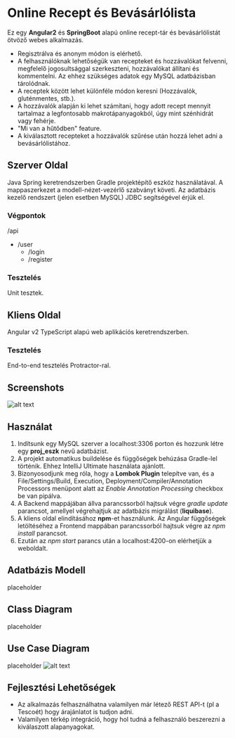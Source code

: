 Online Recept és Bevásárlólista
===============================

Ez egy **Angular2** és **SpringBoot** alapú online recept-tár és bevásárlólistát ötvöző webes alkalmazás.

- Regisztrálva és anonym módon is elérhető.
- A felhasználóknak lehetőségük van recepteket és hozzávalókat felvenni, megfelelő jogosultsággal szerkeszteni, hozzávalókat állítani és kommentelni. Az ehhez szükséges adatok egy MySQL adatbázisban tárolódnak.
- A receptek között lehet különféle módon keresni (Hozzávalók, gluténmentes, stb.).
- A hozzávalók alapján ki lehet számítani, hogy adott recept mennyit tartalmaz a legfontosabb makrotápanyagokból, úgy mint szénhidrát vagy fehérje.
- "Mi van a hűtődben" feature.
- A kiválasztott recepteket a hozzávalók szűrése után hozzá lehet adni a bevásárlólistához.


Szerver Oldal
-------------
Java Spring keretrendszerben Gradle projektépítő eszköz használatával. A mappaszerkezet a modell-nézet-vezérlő szabványt követi. Az adatbázis kezelő rendszert (jelen esetben MySQL) JDBC segítségével érjük el. 
### Végpontok
/api
 - /user
   * /login
   * /register
   
### Tesztelés
Unit tesztek.


Kliens Oldal
------------
Angular v2 TypeScript alapú web aplikációs keretrendszerben. 

### Tesztelés
End-to-end tesztelés Protractor-ral.


Screenshots
-----------
![alt text](https://imgur.com/HhBuCyx.jpg)


Használat
---------
1. Indítsunk egy MySQL szerver a localhost:3306 porton és hozzunk létre egy **proj_eszk** nevű adatbázist.
2. A projekt automatikus buildelése és függőségek behúzása Gradle-lel történik. Ehhez IntelliJ Ultimate használata ajánlott. 
3. Bizonyosodjunk meg róla, hogy a **Lombok Plugin** telepítve van, és a File/Settings/Build, Execution, Deployment/Compiler/Annotation Processors menüpont alatt az *Enable Annotation Processing* checkbox be van pipálva.
4. A Backend mappájában állva parancssorból hajtsuk végre *gradle update* parancsot, amellyel végrehajtjuk az adatbázis migrálást (**liquibase**).
5. A kliens oldal elindításához **npm**-et használunk. Az Angular függőségek letöltéséhez a Frontend mappában parancssorból hajtsuk végre az *npm install* parancsot.
6. Ezután az *npm start* parancs után a localhost:4200-on elérhetjük a weboldalt. 


Adatbázis Modell
----------------
placeholder


Class Diagram
-------------
placeholder


Use Case Diagram
----------------
placeholder
![alt text](https://imgur.com/SO2ReVg.png)


Fejlesztési Lehetőségek
-----------------------
- Az alkalmazás felhasználhatna valamilyen már létező REST API-t (pl a Tescoét) hogy árajánlatot is tudjon adni.
- Valamilyen térkép integráció, hogy hol tudná a felhasználó beszerezni a kiválaszott alapanyagokat.
